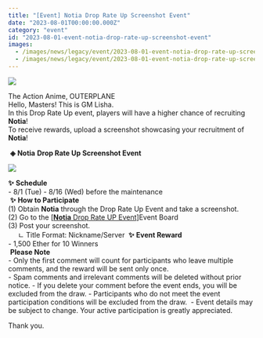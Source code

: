 ```yaml
---
title: "[Event] Notia Drop Rate Up Screenshot Event"
date: "2023-08-01T00:00:00.000Z"
category: "event"
id: "2023-08-01-event-notia-drop-rate-up-screenshot-event"
images:
  - /images/news/legacy/event/2023-08-01-event-notia-drop-rate-up-screenshot-event/91eb9b80956e48d0b488510a80989767.webp
  - /images/news/legacy/event/2023-08-01-event-notia-drop-rate-up-screenshot-event/b9a34cb267da46ec9e762ded924fc18d_002.webp
---
```


![](/images/news/legacy/event/2023-08-01-event-notia-drop-rate-up-screenshot-event/91eb9b80956e48d0b488510a80989767.webp)

The Action Anime, OUTERPLANE  
Hello, Masters! This is GM Lisha.  
In this Drop Rate Up event, players will have a higher chance of recruiting **Notia**!  
To receive rewards, upload a screenshot showcasing your recruitment of **Notia**!  
  
 **◈** **Notia** **Drop Rate Up Screenshot Event**

![](/images/news/legacy/event/2023-08-01-event-notia-drop-rate-up-screenshot-event/b9a34cb267da46ec9e762ded924fc18d_002.webp)

**✨** **Schedule**  
\- 8/1 (Tue) - 8/16 (Wed) before the maintenance  
 **✨** **How to Participate**  
(1) Obtain **Notia** through the Drop Rate Up Event and take a screenshot.  
(2) Go to the [\[**Notia** Drop Rate UP Event\]](https://page.onstove.com/outerplane/kr/list/124126)Event Board  
(3) Post your screenshot.  
     ㄴ Title Format: Nickname/Server  **✨** **Event Reward**   
\- 1,500 Ether for 10 Winners  
 **Please Note**  
\- Only the first comment will count for participants who leave multiple comments, and the reward will be sent only once.  
\- Spam comments and irrelevant comments will be deleted without prior notice. - If you delete your comment before the event ends, you will be excluded from the draw. - Participants who do not meet the event participation conditions will be excluded from the draw.  - Event details may be subject to change. Your active participation is greatly appreciated.

  
Thank you.
